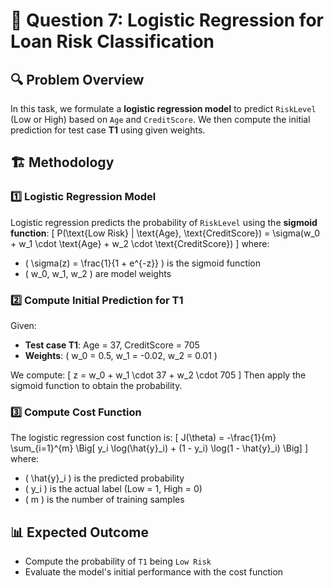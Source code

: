# 📌 Question 7: Logistic Regression for Loan Risk Classification

## 🔍 Problem Overview
In this task, we formulate a **logistic regression model** to predict `RiskLevel` (Low or High) based on `Age` and `CreditScore`. We then compute the initial prediction for test case **T1** using given weights.

## 🏗️ Methodology
### 1️⃣ Logistic Regression Model
Logistic regression predicts the probability of `RiskLevel` using the **sigmoid function**:
\[
P(\text{Low Risk} | \text{Age}, \text{CreditScore}) = \sigma(w_0 + w_1 \cdot \text{Age} + w_2 \cdot \text{CreditScore})
\]
where:
- \( \sigma(z) = \frac{1}{1 + e^{-z}} \) is the sigmoid function
- \( w_0, w_1, w_2 \) are model weights

### 2️⃣ Compute Initial Prediction for T1
Given:
- **Test case T1**: Age = 37, CreditScore = 705
- **Weights**: \( w_0 = 0.5, w_1 = -0.02, w_2 = 0.01 \)

We compute:
\[
z = w_0 + w_1 \cdot 37 + w_2 \cdot 705
\]
Then apply the sigmoid function to obtain the probability.

### 3️⃣ Compute Cost Function
The logistic regression cost function is:
\[
J(\theta) = -\frac{1}{m} \sum_{i=1}^{m} \Big[ y_i \log(\hat{y}_i) + (1 - y_i) \log(1 - \hat{y}_i) \Big]
\]
where:
- \( \hat{y}_i \) is the predicted probability
- \( y_i \) is the actual label (Low = 1, High = 0)
- \( m \) is the number of training samples

## 📊 Expected Outcome
- Compute the probability of `T1` being `Low Risk`
- Evaluate the model's initial performance with the cost function

